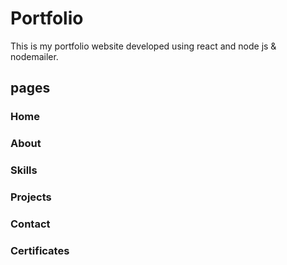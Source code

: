 # Portfolio
This is my portfolio website developed using react and node js & nodemailer.

## pages

### Home
### About
### Skills
### Projects
### Contact
### Certificates
